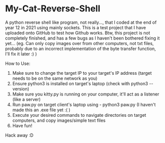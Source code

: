 # My-Cat-Reverse-Shell

A python reverse shell like program, not really..., that I coded at the end of year 12 in 2021 using mainly sockets. This is a test project that I have uploaded onto GitHub to test how Github works. Btw, this project is not completely finished, and has a few bugs as I haven't been bothered fixing it yet... (eg. Can only copy images over from other computers, not txt files, probably due to an incorrect implementation of the byte transfer function, I'll fix it later :) ) 

How to Use: 
1. Make sure to change the target IP to your target's IP address (target needs to be on the same network as you) 
2. Ensure python3 is installed on target's laptop (check with python3 --version) 
3. Make sure you kitty.py is running on your computer, it'll act as a listener (like a server) 
4. Run paw.py on target client's laptop using - python3 paw.py (I haven't made this an .exe file yet :( ) 
5. Execute your desired commands to navigate directories on target computers, and copy images/simple text files 
6. Have fun! 

Hack away :D
